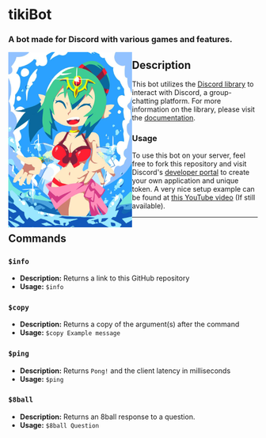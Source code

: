 # tikiBot

### A bot made for Discord with various games and features.

<img src="./static/tiki.jpg" width=250 align="left">

## Description
This bot utilizes the [Discord library](https://github.com/Rapptz/discord.py) to interact with Discord, a group-chatting platform. For more information on the library, please visit the [documentation](https://discordpy.readthedocs.io/en/latest/index.html). 

### Usage
To use this bot on your server, feel free to fork this repository and visit Discord's [developer portal](https://discord.com/developers/applications) to create your own application and unique token. A very nice setup example can be found at [this YouTube video](https://www.youtube.com/watch?v=nW8c7vT6Hl4) (If still available).

--- 

## Commands

### ```$info```

* **Description:** Returns a link to this GitHub repository
* **Usage:** ```$info```

### ```$copy```

* **Description:** Returns a copy of the argument(s) after the command
* **Usage:** ```$copy Example message```

### ```$ping```

* **Description:** Returns ```Pong!``` and the client latency in milliseconds
* **Usage:** ```$ping```

### ```$8ball```

* **Description:** Returns an 8ball response to a question.
* **Usage:** ```$8ball Question```
